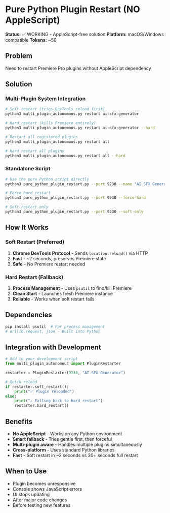 # Pure Python Plugin Restart (NO AppleScript)

**Status:** ✅ WORKING - AppleScript-free solution
**Platform:** macOS/Windows compatible
**Tokens:** ~50

## Problem
Need to restart Premiere Pro plugins without AppleScript dependency

## Solution

### Multi-Plugin System Integration
```bash
# Soft restart (tries DevTools reload first)
python3 multi_plugin_autonomous.py restart ai-sfx-generator

# Hard restart (kills Premiere entirely)
python3 multi_plugin_autonomous.py restart ai-sfx-generator --hard

# Restart all registered plugins
python3 multi_plugin_autonomous.py restart all

# Hard restart all plugins
python3 multi_plugin_autonomous.py restart all --hard
```

### Standalone Script
```bash
# Use the pure Python script directly
python3 pure_python_plugin_restart.py --port 9230 --name "AI SFX Generator"

# Force hard restart
python3 pure_python_plugin_restart.py --port 9230 --force-hard

# Soft restart only
python3 pure_python_plugin_restart.py --port 9230 --soft-only
```

## How It Works

### Soft Restart (Preferred)
1. **Chrome DevTools Protocol** - Sends `location.reload()` via HTTP
2. **Fast** - ~2 seconds, preserves Premiere state
3. **Safe** - No Premiere restart needed

### Hard Restart (Fallback)
1. **Process Management** - Uses `psutil` to find/kill Premiere
2. **Clean Start** - Launches fresh Premiere instance
3. **Reliable** - Works when soft restart fails

## Dependencies
```bash
pip install psutil  # For process management
# urllib.request, json - Built into Python
```

## Integration with Development
```python
# Add to your development script
from multi_plugin_autonomous import PluginRestarter

restarter = PluginRestarter(9230, "AI SFX Generator")

# Quick reload
if restarter.soft_restart():
    print("✅ Plugin reloaded")
else:
    print("⚠️ Falling back to hard restart")
    restarter.hard_restart()
```

## Benefits
- **No AppleScript** - Works on any Python environment
- **Smart fallback** - Tries gentle first, then forceful
- **Multi-plugin aware** - Handles multiple plugins simultaneously
- **Cross-platform** - Uses standard Python libraries
- **Fast** - Soft restart in ~2 seconds vs 30+ seconds full restart

## When to Use
- Plugin becomes unresponsive
- Console shows JavaScript errors
- UI stops updating
- After major code changes
- Before testing new features